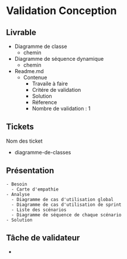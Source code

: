 # Validation Conception


## Livrable 

- Diagramme de classe
  - chemin
- Diagramme de séquence dynamique
  - chemin
- Readme.md
  - Contenue
    - Travaile à faire
    - Critére de validation 
    - Solution
    - Réference
    - Nombre de validation :  1

## Tickets

Nom des ticket

- diagramme-de-classes


## Présentation
    - Besoin
      - Carte d'empathie
    - Analyse
      - Diagramme de cas d'utilisation global
      - Diagramme de cas d'utilisation de sprint
      - Liste des scénarios
      - Diagramme de séquence de chaque scénario
    - Solution

## Tâche de validateur
  - 